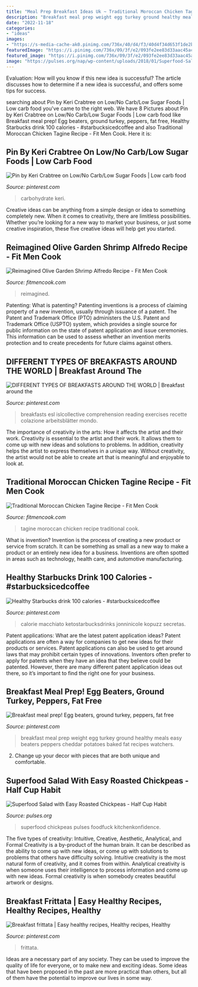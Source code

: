 ```yaml
---
title: "Meal Prep Breakfast Ideas Uk ~ Traditional Moroccan Chicken Tagine Recipe"
description: "Breakfast meal prep weight egg turkey ground healthy meals easy beaters peppers cheddar potatoes baked fat recipes watchers"
date: "2022-11-18"
categories:
- "ideas"
images:
- "https://s-media-cache-ak0.pinimg.com/736x/40/d4/f3/40d4f34d653f1de2bfa317f0783e4d0f.jpg"
featuredImage: "https://i.pinimg.com/736x/09/3f/e2/093fe2ee83d33aac45ac5da9b95d5e19--breakfast-around-the-world-civ.jpg"
featured_image: "https://i.pinimg.com/736x/09/3f/e2/093fe2ee83d33aac45ac5da9b95d5e19--breakfast-around-the-world-civ.jpg"
image: "https://pulses.org/nap/wp-content/uploads/2018/01/Superfood-Salad-3-600x900.jpg"
---
```



Evaluation: How will you know if this new idea is successful?
The article discusses how to determine if a new idea is successful, and offers some tips for success.

	

		
searching about Pin by Keri Crabtree on Low/No Carb/Low Sugar Foods | Low carb food you've came to the right web. We have 8 Pictures about Pin by Keri Crabtree on Low/No Carb/Low Sugar Foods | Low carb food like Breakfast meal prep! Egg beaters, ground turkey, peppers, fat free, Healthy Starbucks drink 100 calories - #starbucksicedcoffee and also Traditional Moroccan Chicken Tagine Recipe - Fit Men Cook. Here it is:
		
    
## Pin By Keri Crabtree On Low/No Carb/Low Sugar Foods | Low Carb Food

<img loading=lazy src="https://i.pinimg.com/736x/04/03/22/040322b847259a32839865108b90a016.jpg" onerror="this.onerror=null;this.src='https://tse2.mm.bing.net/th?id=OIP.WQSSvDrjzVhjEzlhI-qy7QAAAA&amp;pid=15.1';" alt="Pin by Keri Crabtree on Low/No Carb/Low Sugar Foods | Low carb food">

_Source: pinterest.com_

>carbohydrate keri. 

	

Creative ideas can be anything from a simple design or idea to something completely new. When it comes to creativity, there are limitless possibilities. Whether you’re looking for a new way to market your business, or just some creative inspiration, these five creative ideas will help get you started.

    
## Reimagined Olive Garden Shrimp Alfredo Recipe - Fit Men Cook

<img loading=lazy src="https://369t7u43n93dgc5pt43uc681-wpengine.netdna-ssl.com/wp-content/uploads/2021/06/olive-garden-shrimp-alfredo-12.jpg" onerror="this.onerror=null;this.src='https://tse2.mm.bing.net/th?id=OIP.D5kPen9IXp1u3hJzytt5iAHaE8&amp;pid=15.1';" alt="Reimagined Olive Garden Shrimp Alfredo Recipe - Fit Men Cook">

_Source: fitmencook.com_

>reimagined. 

	

Patenting: What is patenting?
Patenting inventions is a process of claiming property of a new invention, usually through issuance of a patent. The Patent and Trademark Office (PTO) administers the U.S. Patent and Trademark Office (USPTO) system, which provides a single source for public information on the state of patent application and issue ceremonies. This information can be used to assess whether an invention merits protection and to create precedents for future claims against others.

    
## DIFFERENT TYPES OF BREAKFASTS AROUND THE WORLD | Breakfast Around The

<img loading=lazy src="https://i.pinimg.com/736x/09/3f/e2/093fe2ee83d33aac45ac5da9b95d5e19--breakfast-around-the-world-civ.jpg" onerror="this.onerror=null;this.src='https://tse1.mm.bing.net/th?id=OIP.MXTeYG7NJf08QOBVzbNU7AHaKe&amp;pid=15.1';" alt="DIFFERENT TYPES OF BREAKFASTS AROUND THE WORLD | Breakfast around the">

_Source: pinterest.com_

>breakfasts esl islcollective comprehension reading exercises recette colazione arbeitsblätter mondo. 

	

The importance of creativity in the arts: How it affects the artist and their work.
Creativity is essential to the artist and their work. It allows them to come up with new ideas and solutions to problems. In addition, creativity helps the artist to express themselves in a unique way. Without creativity, the artist would not be able to create art that is meaningful and enjoyable to look at.

    
## Traditional Moroccan Chicken Tagine Recipe - Fit Men Cook

<img loading=lazy src="https://369t7u43n93dgc5pt43uc681-wpengine.netdna-ssl.com/wp-content/uploads/2020/10/moroccan-chicken-tagine-7.jpg" onerror="this.onerror=null;this.src='https://tse2.mm.bing.net/th?id=OIP.LWomnV7E_DbtB-ETjh_eowHaE8&amp;pid=15.1';" alt="Traditional Moroccan Chicken Tagine Recipe - Fit Men Cook">

_Source: fitmencook.com_

>tagine moroccan chicken recipe traditional cook. 

	

What is invention?
Invention is the process of creating a new product or service from scratch. It can be something as small as a new way to make a product or an entirely new idea for a business. Inventions are often spotted in areas such as technology, health care, and automotive manufacturing.

    
## Healthy Starbucks Drink 100 Calories - #starbucksicedcoffee

<img loading=lazy src="https://i.pinimg.com/736x/81/21/90/8121908207984249dd57d6f20d4d736d.jpg" onerror="this.onerror=null;this.src='https://tse3.mm.bing.net/th?id=OIP.n0VWzodE4GipR_kYWdhYsQHaNK&amp;pid=15.1';" alt="Healthy Starbucks drink 100 calories - #starbucksicedcoffee">

_Source: pinterest.com_

>calorie macchiato ketostarbucksdrinks jonninicole kopuzz secretas. 

	

Patent applications: What are the latest patent application ideas?
Patent applications are often a way for companies to get new ideas for their products or services. Patent applications can also be used to get around laws that may prohibit certain types of innovations. 
Inventors often prefer to apply for patents when they have an idea that they believe could be patented. However, there are many different patent application ideas out there, so it’s important to find the right one for your business.

    
## Breakfast Meal Prep! Egg Beaters, Ground Turkey, Peppers, Fat Free

<img loading=lazy src="https://s-media-cache-ak0.pinimg.com/736x/40/d4/f3/40d4f34d653f1de2bfa317f0783e4d0f.jpg" onerror="this.onerror=null;this.src='https://tse4.mm.bing.net/th?id=OIP.KIDDpJnHsUA8br5x8HvozwHaJ3&amp;pid=15.1';" alt="Breakfast meal prep! Egg beaters, ground turkey, peppers, fat free">

_Source: pinterest.com_

>breakfast meal prep weight egg turkey ground healthy meals easy beaters peppers cheddar potatoes baked fat recipes watchers. 

	

2. Change up your decor with pieces that are both unique and comfortable.

    
## Superfood Salad With Easy Roasted Chickpeas - Half Cup Habit

<img loading=lazy src="https://pulses.org/nap/wp-content/uploads/2018/01/Superfood-Salad-3-600x900.jpg" onerror="this.onerror=null;this.src='https://tse1.mm.bing.net/th?id=OIP.k99gLq0buNjTTiHuBDpvQgHaLH&amp;pid=15.1';" alt="Superfood Salad with Easy Roasted Chickpeas - Half Cup Habit">

_Source: pulses.org_

>superfood chickpeas pulses foodfuck kitchenkonfidence. 

	

The five types of creativity: Intuitive, Creative, Aesthetic, Analytical, and Formal
Creativity is a by-product of the human brain. It can be described as the ability to come up with new ideas, or come up with solutions to problems that others have difficulty solving. Intuitive creativity is the most natural form of creativity, and it comes from within. Analytical creativity is when someone uses their intelligence to process information and come up with new ideas. Formal creativity is when somebody creates beautiful artwork or designs.

    
## Breakfast Frittata | Easy Healthy Recipes, Healthy Recipes, Healthy

<img loading=lazy src="https://i.pinimg.com/736x/78/50/f8/7850f8e02d9a1d46741a34a4e7e2a305.jpg" onerror="this.onerror=null;this.src='https://tse2.mm.bing.net/th?id=OIP.cnTUD2ONpgl_jYOcXwUq7QHaJ3&amp;pid=15.1';" alt="Breakfast frittata | Easy healthy recipes, Healthy recipes, Healthy">

_Source: pinterest.com_

>frittata. 

	

Ideas are a necessary part of any society. They can be used to improve the quality of life for everyone, or to make new and exciting ideas. Some ideas that have been proposed in the past are more practical than others, but all of them have the potential to improve our lives in some way.

